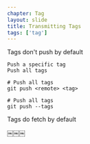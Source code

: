 ```yaml
---
chapter: Tag
layout: slide
title: Transmitting Tags
tags: ['tag']
---
```


Tags don't push by default

	Push a specific tag
	Push all tags

	# Push all tags
	git push <remote> <tag>

	# Push all tags
	git push --tags
		
Tags do fetch by default

￼￼￼
